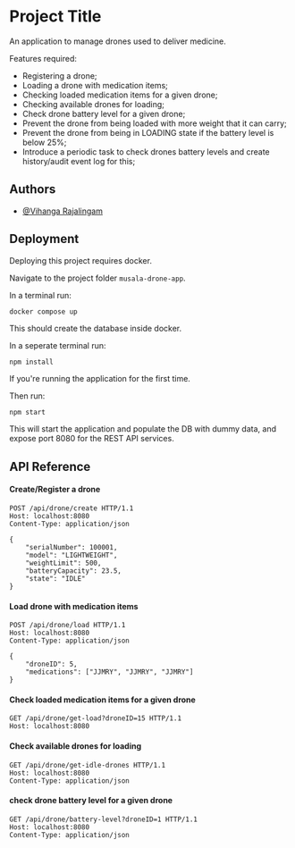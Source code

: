 
# Project Title

An application to manage drones used to deliver medicine.

Features required:
* Registering a drone;
* Loading a drone with medication items;
* Checking loaded medication items for a given drone;
* Checking available drones for loading;
* Check drone battery level for a given drone;
* Prevent the drone from being loaded with more weight that it can carry;
* Prevent the drone from being in LOADING state if the battery level is below 25%;
* Introduce a periodic task to check drones battery levels and create history/audit event log for this;




## Authors

- [@Vihanga Rajalingam](https://github.com/vihangarajalingam)


## Deployment

Deploying this project requires docker.

Navigate to the project folder ```musala-drone-app```.

In a terminal run:
```bash
docker compose up
```
This should create the database inside docker.

In a seperate terminal run:
```
npm install
```
If you're running the application for the first time.

Then run:
```
npm start
```
This will start the application and populate the DB with dummy data, and expose port 8080 for the REST API services.
## API Reference

#### Create/Register a drone

```http
POST /api/drone/create HTTP/1.1
Host: localhost:8080
Content-Type: application/json

{
    "serialNumber": 100001,
    "model": "LIGHTWEIGHT",
    "weightLimit": 500,
    "batteryCapacity": 23.5,
    "state": "IDLE"
}
```

#### Load drone with medication items

```http
POST /api/drone/load HTTP/1.1
Host: localhost:8080
Content-Type: application/json

{
    "droneID": 5,
    "medications": ["JJMRY", "JJMRY", "JJMRY"]
}
```
#### Check loaded medication items for a given drone

```http
GET /api/drone/get-load?droneID=15 HTTP/1.1
Host: localhost:8080
```

#### Check available drones for loading

```http
GET /api/drone/get-idle-drones HTTP/1.1
Host: localhost:8080
Content-Type: application/json
```

#### check drone battery level for a given drone

```http
GET /api/drone/battery-level?droneID=1 HTTP/1.1
Host: localhost:8080
Content-Type: application/json
```